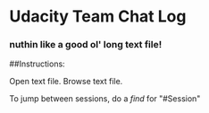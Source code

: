 # Udacity Team Chat Log
### nuthin like a good ol' long text file!

##Instructions:

Open text file. Browse text file.

To jump between sessions, do a *find* for "#Session"
